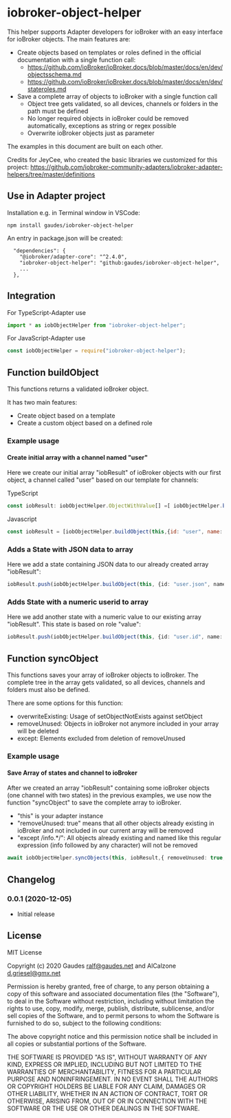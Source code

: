 # iobroker-object-helper
This helper supports Adapter developers for ioBroker with an easy interface for ioBroker objects. The main features are:
* Create objects based on templates or roles defined in the official documentation with a single function call:
    * https://github.com/ioBroker/ioBroker.docs/blob/master/docs/en/dev/objectsschema.md
    * https://github.com/ioBroker/ioBroker.docs/blob/master/docs/en/dev/stateroles.md
* Save a complete array of objects to ioBroker with a single function call
    * Object tree gets validated, so all devices, channels or folders in the path must be defined
    * No longer required objects in ioBroker could be removed automatically, exceptions as string or regex possible
    * Overwrite ioBroker objects just as parameter

The examples in this document are built on each other.

Credits for JeyCee, who created the basic libraries we customized for this project:
https://github.com/iobroker-community-adapters/iobroker-adapter-helpers/tree/master/definitions

## Use in Adapter project

Installation e.g. in Terminal window in VSCode:

```
npm install gaudes/iobroker-object-helper
```

An entry in package.json will be created:

```
  "dependencies": {
    "@iobroker/adapter-core": "^2.4.0",
    "iobroker-object-helper": "github:gaudes/iobroker-object-helper",
    ...
  },
```

## Integration

For TypeScript-Adapter use
```typescript
import * as iobObjectHelper from "iobroker-object-helper";
```
For JavaScript-Adapter use
```javascript
const iobObjectHelper = require("iobroker-object-helper");
```

## Function buildObject
This functions returns a validated ioBroker object.

It has two main features:
* Create object based on a template
* Create a custom object based on a defined role

### Example usage

#### Create initial array with a channel named "user"

Here we create our initial array "iobResult" of ioBroker objects with our first object, a channel called "user" based on our template for channels:

TypeScript
```typescript
const iobResult: iobObjectHelper.ObjectWithValue[] =[ iobObjectHelper.buildObject(this,{id: "user", name: "user", objectType: "template", template: "channel"})];
```
Javascript
```javascript
const iobResult = [iobObjectHelper.buildObject(this,{id: "user", name: "user", objectType: "template", template: "channel"})];
```

### Adds a State with JSON data to array

Here we add a state containing JSON data to our already created array "iobResult":

```typescript
iobResult.push(iobObjectHelper.buildObject(this, {id: "user.json", name: "json", value: JSON.stringify(yourjsondata), objectType: "template", template: "json"}));
```

### Adds State with a numeric userid to array

Here we add another state with a numeric value to our existing array "iobResult". This state is based on role "value":

```typescript
iobResult.push(iobObjectHelper.buildObject(this, {id: "user.id", name: "userid", value: yournumericuserid, objectType: "state", role: "value", description: "Numeric User-ID"}));
```

## Function syncObject
This functions saves your array of ioBroker objects to ioBroker.
The complete tree in the array gets validated, so all devices, channels and folders must also be defined.

There are some options for this function:
* overwriteExisting: Usage of setObjectNotExists against setObject
* removeUnused: Objects in ioBroker not anymore included in your array will be deleted
* except: Elements excluded from deletion of removeUnused

### Example usage

#### Save Array of states and channel to ioBroker

After we created an array "iobResult" containing some ioBroker objects (one channel with two states) in the previous examples, we use now the function "syncObject" to save the complete array to ioBroker.
* "this" is your adapter instance
* "removeUnused: true" means that all other objects already existing in ioBroker and not included in our current array will be removed
* "except /info.*/": All objects already existing and named like this regular expression (info followed by any character) will not be removed

```typescript
await iobObjectHelper.syncObjects(this, iobResult,{ removeUnused: true, except: /info.*/} )
```

## Changelog

### 0.0.1 (2020-12-05)
* Initial release

## License
MIT License

Copyright (c) 2020 Gaudes <ralf@gaudes.net> and AlCalzone <d.griesel@gmx.net>

Permission is hereby granted, free of charge, to any person obtaining a copy
of this software and associated documentation files (the "Software"), to deal
in the Software without restriction, including without limitation the rights
to use, copy, modify, merge, publish, distribute, sublicense, and/or sell
copies of the Software, and to permit persons to whom the Software is
furnished to do so, subject to the following conditions:

The above copyright notice and this permission notice shall be included in all
copies or substantial portions of the Software.

THE SOFTWARE IS PROVIDED "AS IS", WITHOUT WARRANTY OF ANY KIND, EXPRESS OR
IMPLIED, INCLUDING BUT NOT LIMITED TO THE WARRANTIES OF MERCHANTABILITY,
FITNESS FOR A PARTICULAR PURPOSE AND NONINFRINGEMENT. IN NO EVENT SHALL THE
AUTHORS OR COPYRIGHT HOLDERS BE LIABLE FOR ANY CLAIM, DAMAGES OR OTHER
LIABILITY, WHETHER IN AN ACTION OF CONTRACT, TORT OR OTHERWISE, ARISING FROM,
OUT OF OR IN CONNECTION WITH THE SOFTWARE OR THE USE OR OTHER DEALINGS IN THE
SOFTWARE.
